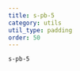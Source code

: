 ```yaml
---
title: s-pb-5
category: utils
util_type: padding
order: 50
---
```

<div class="s-pb-5">
  <code>s-pb-5</code>
</div>